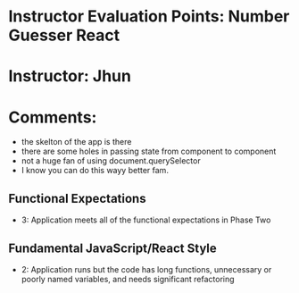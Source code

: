 # Instructor Evaluation Points: Number Guesser React
# Instructor: Jhun
# Comments:
- the skelton of the app is there
- there are some holes in passing state from component to component
- not a huge fan of using document.querySelector
- I know you can do this wayy better fam.

## Functional Expectations

* 3: Application meets all of the functional expectations in Phase Two

## Fundamental JavaScript/React Style

* 2: Application runs but the code has long functions, unnecessary or poorly named variables, and needs significant refactoring
